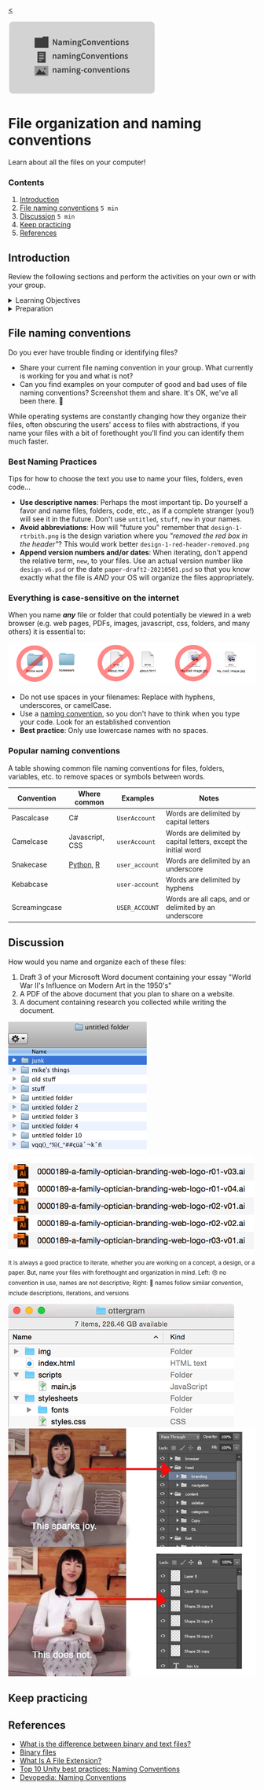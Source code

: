 
[<](README.md)

<img width="300" src="assets/img/banner-files-naming-conventions.png">

# File organization and naming conventions

Learn about all the files on your computer!

### Contents

1. [Introduction](#introduction)
1. [File naming conventions](#file-naming-conventions) `5 min`
1. [Discussion](#discussion) `5 min`
1. [Keep practicing](#keep-practicing)
1. [References](#references)

## Introduction

Review the following sections and perform the activities on your own or with your group.

<details>
<summary>Learning Objectives</summary>

Students who complete the following will be able to:

- Describe ...
- List ...
- Explain ...
-Demonstrate best practices for naming and organizing files and folders

</details>

<details>
<summary>Preparation</summary>

Complete the following to prepare for this module

- [Command Line Crash Course](topics-command-line-crash-course.md)

</details>





## File naming conventions

Do you ever have trouble finding or identifying files?

- Share your current file naming convention in your group. What currently is working for you and what is not?
- Can you find examples on your computer of good and bad uses of file naming conventions? Screenshot them and share. It's OK, we've all been there. 🤗

While operating systems are constantly changing how they organize their files, often obscuring the users' access to files with abstractions, if you name your files with a bit of forethought you'll find you can identify them much faster.


### Best Naming Practices

Tips for how to choose the text you use to name your files, folders, even code...

- **Use descriptive names**: Perhaps the most important tip. Do yourself a favor and name files, folders, code, etc., as if a complete stranger (you!) will see it in the future. Don't use `untitled`, `stuff`, `new` in your names.
- **Avoid abbreviations**: How will "future you" remember that `design-1-rtrbith.png` is the design variation where you *"removed the red box in the header"*? This would work better `design-1-red-header-removed.png`
- **Append version numbers and/or dates**: When iterating, don't append the relative term, `new`, to your files. Use an actual version number like `design-v6.psd` or the date `paper-draft2-20210501.psd` so that you know exactly what the file is *AND* your OS will organize the files appropriately.



### Everything is case-sensitive on the internet

When you name ***any*** file or folder that could potentially be viewed in a web browser (e.g. web pages, PDFs, images, javascript, css, folders, and many others) it is essential to:

<img src="assets/img/files-naming/files-naming-conventions.png">

- Do not use spaces in your filenames: Replace with hyphens, underscores, or camelCase.
- Use a [naming convention](https://en.wikipedia.org/wiki/Naming_convention_(programming)), so you don't have to think when you type your code. Look for an established convention
- **Best practice**: Only use lowercase names with no spaces.


### Popular naming conventions

A table showing common file naming conventions for files, folders, variables, etc. to remove spaces or symbols between words.

Convention | Where common | Examples | Notes
--- | --- | --- | ---
Pascalcase | C# | `UserAccount` | Words are delimited by capital letters
Camelcase | Javascript, CSS | `userAccount` | Words are delimited by capital letters, except the initial word
Snakecase | [Python](https://medium.com/@dasagrivamanu/python-naming-conventions-the-10-points-you-should-know-149a9aa9f8c7), [R](https://style.tidyverse.org/) | `user_account` | Words are delimited by an underscore
Kebabcase |  | `user-account` | Words are delimited by hyphens
Screamingcase |  | `USER_ACCOUNT` | Words are all caps, and or delimited by an underscore







## Discussion

How would you name and organize each of these files:

1. Draft 3 of your Microsoft Word document containing your essay "World War II's Influence on Modern Art in the 1950's"
1. A PDF of the above document that you plan to share on a website.
1. A document containing research you collected while writing the document.






<img src="assets/img/files-naming/files-naming-bad.png"> <img src="assets/img/files-naming/files-naming-better.png"><br>
<sub>It is always a good practice to iterate, whether you are working on a concept, a design, or a paper.
But, name your files with forethought and organization in mind. Left: 😢 no convention in use, names are not descriptive; Right: 🙌 names follow similar convention, include descriptions, iterations, and versions</sub>

<img src="assets/img/files-naming/files-folder-naming.png"> <img src="assets/img/files-naming/files-folder-naming-layers.png">





## Keep practicing





## References

- [What is the difference between binary and text files?](https://fileinfo.com/help/binary_vs_text_files)
- [Binary files](http://statmath.wu.ac.at/courses/data-analysis/itdtHTML/node58.html)
- [What Is A File Extension?](https://www.howtogeek.com/356448/what-is-a-file-extension/)
- [Top 10 Unity best practices: Naming Conventions](https://www.reddit.com/r/gamedev/comments/3a1k33/top_10_unity_best_practices_naming_conventions/)
- [Devopedia: Naming Conventions](https://devopedia.org/naming-conventions)
